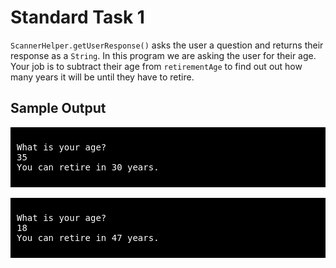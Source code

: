 # Standard Task 1
`ScannerHelper.getUserResponse()` asks the user a question and returns their response as a `String`. In this program we are asking the user for their age. Your job is to subtract their age from `retirementAge` to find out out how many years it will be until they have to retire.

## Sample Output
<div style="background-color:black; color:white; padding: 10px">
<pre>
What is your age?
35
You can retire in 30 years.
</pre>
</div>
<br>
<div style="background-color:black; color:white; padding: 10px">
<pre>
What is your age?
18
You can retire in 47 years.
</pre>
</div>
